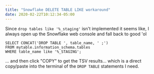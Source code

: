 ```yaml
---
title: "Snowflake DELETE TABLE LIKE workaround"
date: 2020-02-22T10:12:34-05:00
---
```


Since `drop tables like '%_staging'` isn't implemented it seems like, I always open up the Snowflake web console and fall back to good 'ol 

```
SELECT CONCAT('DROP TABLE ', table_name, ' ;')
FROM mytable.information_schema.tables 
WHERE table_name like '%_STAGING';
```

... and then click "COPY" to get the TSV results... which is a direct copy/paste into the terminal of the `DROP TABLE` statements I need.
